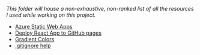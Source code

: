 _This folder will house a non-exhaustive, non-ranked list of all the resources I used while working on this project._

- [Azure Static Web Apps](https://docs.microsoft.com/en-us/azure/static-web-apps/)
- [Deploy React App to GitHub pages](https://github.com/gitname/react-gh-pages)
- [Gradient Colors](https://www.eggradients.com/category/purple-gradient)
- [.gitignore help](https://stackoverflow.com/questions/45400361/why-is-gitignore-not-ignoring-my-files)
